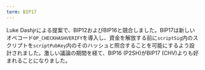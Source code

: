 ```yaml
---
term: BIP17
---
```


Luke Dashjrによる提案で、BIP12およびBIP16と競合しました。BIP17は新しいオペコード`OP_CHECKHASHVERIFY`を導入し、資金を解放する前に`scriptSig`内のスクリプトを`scriptPubKey`内のそのハッシュと照合することを可能にするよう設計されました。激しい議論の期間を経て、BIP16 (P2SH)がBIP17 (CHV)よりも好まれることになりました。